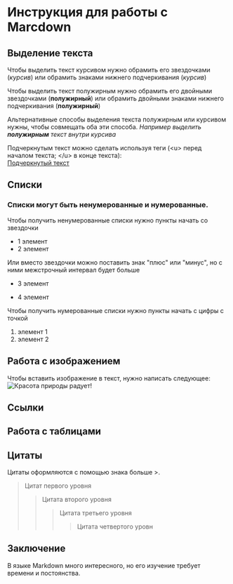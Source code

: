 # Инструкция для работы с Marcdown

## Выделение текста
Чтобы выделить текст курсивом нужно обрамить его звездочками (*курсив*) или обрамить знаками нижнего подчеркивания (_курсив_)

Чтобы выделить текст полужирным нужно обрамить его двойными звездочками (**полужирный**) или обрамить двойными знаками нижнего подчеркивания (__полужирный__)

Альтернативные способы выделения текста полужирным или курсивом нужны, чтобы совмещать оба эти способа. *Например выделить __полужирным__ текст внутри курсива*

Подчеркнутым текст можно сделать используя теги (\<u> перед началом текста; \</u> в конце текста):  
<u>Подчеркнутый текст</u>

## Списки
### Списки могут быть ненумерованные и нумерованные.

Чтобы получить ненумерованные списки нужно пункты начать со звездочки
* 1 элемент
* 2 элемент

Или вместо звездочки можно поставить знак "плюс" или "минус", но с ними межстрочный интервал будет больше
+ 3 элемент
- 4 элемент

Чтобы получить нумерованные списки нужно пункты начать с цифры с  точкой
1. элемент 1
2. элемент 2

## Работа с изображением
Чтобы вставить изображение в текст, нужно написать следующее:
![Красота природы радует!](veranda.jpg)

## Ссылки

## Работа с таблицами

## Цитаты
Цитаты оформляются с помощью знака больше >.  
> Цитат первого уровня
>> Цитата второго уровня
>>> Цитата третьего уровня
>>>> Цитата четвертого уровн

## Заключение
В языке Markdown много интересного, но его изучение требует времени и постоянства.